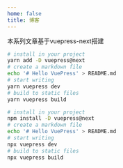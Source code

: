 ```yaml
---
home: false
title: 博客
---
```


本系列文章基于vuepress-next搭建

<CodeGroup>
  <CodeGroupItem title="YARN" active>

```bash
# install in your project
yarn add -D vuepress@next
# create a markdown file
echo '# Hello VuePress' > README.md
# start writing
yarn vuepress dev
# build to static files
yarn vuepress build
```

  </CodeGroupItem>

  <CodeGroupItem title="NPM">

```bash
# install in your project
npm install -D vuepress@next
# create a markdown file
echo '# Hello VuePress' > README.md
# start writing
npx vuepress dev
# build to static files
npx vuepress build
```

  </CodeGroupItem>
</CodeGroup>
